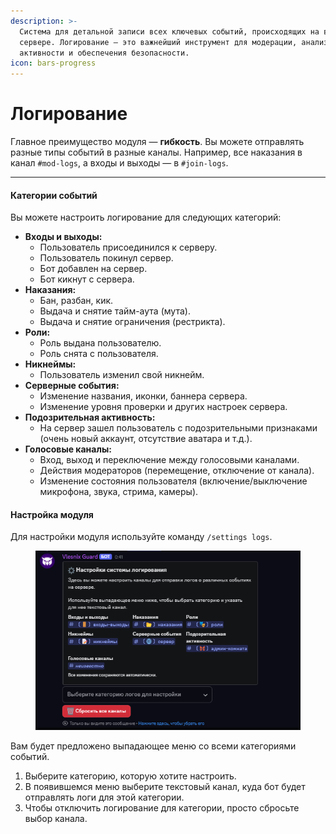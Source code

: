 ```yaml
---
description: >-
  Система для детальной записи всех ключевых событий, происходящих на вашем
  сервере. Логирование — это важнейший инструмент для модерации, анализа
  активности и обеспечения безопасности.
icon: bars-progress
---
```


# Логирование

Главное преимущество модуля — **гибкость**. Вы можете отправлять разные типы событий в разные каналы. Например, все наказания в канал `#mod-logs`, а входы и выходы — в `#join-logs`.

***

#### Категории событий

Вы можете настроить логирование для следующих категорий:

* **Входы и выходы:**
  * Пользователь присоединился к серверу.
  * Пользователь покинул сервер.
  * Бот добавлен на сервер.
  * Бот кикнут с сервера.
* **Наказания:**
  * Бан, разбан, кик.
  * Выдача и снятие тайм-аута (мута).
  * Выдача и снятие ограничения (рестрикта).
* **Роли:**
  * Роль выдана пользователю.
  * Роль снята с пользователя.
* **Никнеймы:**
  * Пользователь изменил свой никнейм.
* **Серверные события:**
  * Изменение названия, иконки, баннера сервера.
  * Изменение уровня проверки и других настроек сервера.
* **Подозрительная активность:**
  * На сервер зашел пользователь с подозрительными признаками (очень новый аккаунт, отсутствие аватара и т.д.).
* **Голосовые каналы:**
  * Вход, выход и переключение между голосовыми каналами.
  * Действия модераторов (перемещение, отключение от канала).
  * Изменение состояния пользователя (включение/выключение микрофона, звука, стрима, камеры).

#### Настройка модуля

Для настройки модуля используйте команду `/settings logs`.

<figure><img src="../.gitbook/assets/image (7).png" alt=""><figcaption></figcaption></figure>

Вам будет предложено выпадающее меню со всеми категориями событий.

1. Выберите категорию, которую хотите настроить.
2. В появившемся меню выберите текстовый канал, куда бот будет отправлять логи для этой категории.
3. Чтобы отключить логирование для категории, просто сбросьте выбор канала.
